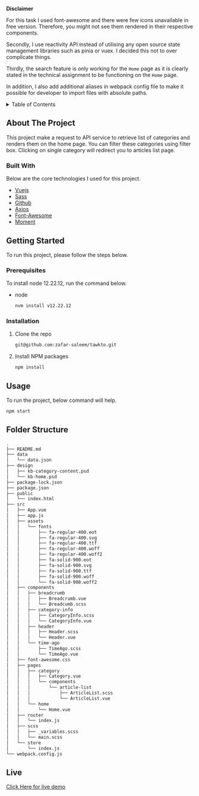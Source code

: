 **Disclaimer**

For this task I used font-awesome and there were few icons unavailable in free version. Therefore, you might not see them rendered in their respective components.

Secondly, I use reactivity API instead of utilising any open source state management libraries such as pinia or vuex. I decided this not to over complicate things.

Thirdly, the search feature is only working for the `Home` page as it is clearly stated in the technical assignment to be functioning on the `Home` page.

In addition, I also add additional aliases in webpack config file to make it possible for developer to import files with absolute paths.

<!-- TABLE OF CONTENTS -->
<details>
  <summary>Table of Contents</summary>
  <ol>
    <li>
      <a href="#about-the-project">About The Project</a>
      <ul>
        <li><a href="#built-with">Built With</a></li>
      </ul>
    </li>
    <li>
      <a href="#getting-started">Getting Started</a>
      <ul>
        <li><a href="#prerequisites">Prerequisites</a></li>
        <li><a href="#installation">Installation</a></li>
      </ul>
    </li>
    <li><a href="#usage">Usage</a></li>
    <li><a href="#folder-structure">Folder Structure</a></li>
  </ol>
</details>

<!-- ABOUT THE PROJECT -->
## About The Project

This project make a request to API service to retrieve list of categories and renders them on the home page. You can filter these categories using filter box. Clicking on single category will redirect you to articles list page.

### Built With

Below are the core technologies I used for this project.

* [Vuejs](https://vuejs.org/)
* [Sass](https://sass-lang.com/)
* [Github](https://github.com/)
* [Axios](https://axios-http.com/)
* [Font-Awesome](https://fontawesome.com/)
* [Moment](https://momentjs.com/)


## Getting Started

To run this project, please follow the steps below.

### Prerequisites

To install node 12.22.12, run the command below.

* node
  ```sh
  nvm install v12.22.12
  ```

### Installation

1. Clone the repo
   ```sh
   git@github.com:zafar-saleem/tawkto.git
   ```
2. Install NPM packages
   ```sh
   npm install
   ```


## Usage

To run the project, below command will help.

  ```sh
  npm start
  ```


<!-- FOLDER STRUCTURE -->
## Folder Structure

  ```bash
  .
├── README.md
├── data
│   └── data.json
├── design
│   ├── kb-category-content.psd
│   └── kb-home.psd
├── package-lock.json
├── package.json
├── public
│   └── index.html
├── src
│   ├── App.vue
│   ├── app.js
│   ├── assets
│   │   └── fonts
│   │       ├── fa-regular-400.eot
│   │       ├── fa-regular-400.svg
│   │       ├── fa-regular-400.ttf
│   │       ├── fa-regular-400.woff
│   │       ├── fa-regular-400.woff2
│   │       ├── fa-solid-900.eot
│   │       ├── fa-solid-900.svg
│   │       ├── fa-solid-900.ttf
│   │       ├── fa-solid-900.woff
│   │       └── fa-solid-900.woff2
│   ├── components
│   │   ├── breadcrumb
│   │   │   ├── Breadcrumb.vue
│   │   │   └── Breadcumb.scss
│   │   ├── category-info
│   │   │   ├── CategoryInfo.scss
│   │   │   └── CategoryInfo.vue
│   │   ├── header
│   │   │   ├── Header.scss
│   │   │   └── Header.vue
│   │   └── time-ago
│   │       ├── TimeAgo.scss
│   │       └── TimeAgo.vue
│   ├── font-awesome.css
│   ├── pages
│   │   ├── category
│   │   │   ├── Category.vue
│   │   │   └── components
│   │   │       └── article-list
│   │   │           ├── ArticleList.scss
│   │   │           └── ArticleList.vue
│   │   └── home
│   │       └── Home.vue
│   ├── router
│   │   └── index.js
│   ├── scss
│   │   ├── _variables.scss
│   │   └── main.scss
│   └── store
│       └── index.js
└── webpack.config.js
  ```


## Live
[Click Here for live demo](https://youtu.be/UwG9qptHEx0)
